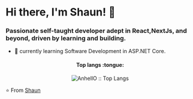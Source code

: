 # Hi there, I'm Shaun! 👋

<h3>Passionate self-taught developer adept in React,NextJs, and beyond, driven by learning and building.

</h3>

- 🌱 currently learning Software Development in ASP.NET Core.


<h4 align="center">Top langs :tongue:</h4>

<p align="center"><img src="https://github-readme-stats.vercel.app/api/top-langs/?username=AnhellO&langs_count=10&theme=tokyonight&layout=compact" alt="AnhellO :: Top Langs" /></p>


⭐️ From [Shaun](https://github.com/qyperxit)
